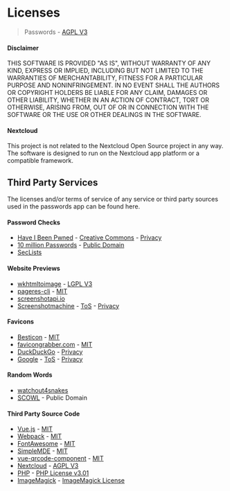 # Licenses
> Passwords - [AGPL V3](LICENSE)

#### Disclaimer
THIS SOFTWARE IS PROVIDED "AS IS", WITHOUT WARRANTY OF ANY KIND, EXPRESS OR IMPLIED, INCLUDING BUT NOT LIMITED TO THE WARRANTIES OF MERCHANTABILITY, FITNESS FOR A PARTICULAR PURPOSE AND NONINFRINGEMENT.
IN NO EVENT SHALL THE AUTHORS OR COPYRIGHT HOLDERS BE LIABLE FOR ANY CLAIM, DAMAGES OR OTHER LIABILITY, WHETHER IN AN ACTION OF CONTRACT, TORT OR OTHERWISE, ARISING FROM, OUT OF OR IN CONNECTION WITH THE SOFTWARE OR THE USE OR OTHER DEALINGS IN THE SOFTWARE.

#### Nextcloud
This project is not related to the Nextcloud Open Source project in any way.
The software is designed to run on the Nextcloud app platform or a compatible framework.

## Third Party Services
The licenses and/or terms of service of any service or third party sources used in the passwords app can be found here.

#### Password Checks
* [Have I Been Pwned](https://haveibeenpwned.com/) - [Creative Commons](https://haveibeenpwned.com/API/v2#License) - [Privacy](https://haveibeenpwned.com/FAQs)
* [10 million Passwords](https://archive.org/details/10MillionPasswords) - [Public Domain](http://creativecommons.org/publicdomain/mark/1.0/)
* [SecLists](https://github.com/danielmiessler/SecLists/tree/master/Passwords)

#### Website Previews
* [wkhtmltoimage](https://wkhtmltopdf.org/) - [LGPL V3](https://github.com/wkhtmltopdf/wkhtmltopdf/blob/master/LICENSE)
* [pageres-cli](https://github.com/sindresorhus/pageres-cli/) - [MIT](https://github.com/sindresorhus/pageres-cli/blob/master/license)
* [screenshotapi.io](https://www.screenshotapi.io/)
* [Screenshotmachine](https://screenshotmachine.com/) - [ToS](https://screenshotmachine.com/termsandconditions.php) - [Privacy](https://screenshotmachine.com/privacypolicy.php)

#### Favicons
* [Besticon](https://github.com/mat/besticon) - [MIT](https://github.com/mat/besticon/blob/master/LICENSE)
* [favicongrabber.com](http://favicongrabber.com/) - [MIT](https://github.com/antongunov/favicongrabber.com/blob/master/LICENSE)
* [DuckDuckGo](https://duckduckgo.com/) - [Privacy](https://duckduckgo.com/privacy)
* [Google](https://www.google.com/) - [ToS](https://www.google.com/intl/en/policies/terms/) - [Privacy](https://www.google.com/intl/en/policies/privacy/)

#### Random Words
* [watchout4snakes](http://watchout4snakes.com/wo4snakes/)
* [SCOWL](http://wordlist.aspell.net/) - Public Domain

#### Third Party Source Code
* [Vue.js](https://vuejs.org/) - [MIT](https://opensource.org/licenses/MIT)
* [Webpack](https://webpack.js.org/) - [MIT](https://webpack.js.org/license)
* [FontAwesome](http://fontawesome.io/) - [MIT](https://opensource.org/licenses/mit-license.html)
* [SimpleMDE](https://simplemde.com/) - [MIT](https://github.com/sparksuite/simplemde-markdown-editor/blob/master/LICENSE)
* [vue-qrcode-component](https://github.com/gerardreches/vue-qrcode-component) - [MIT](https://spdx.org/licenses/MIT.html)
* [Nextcloud](https://nextcloud.com/) - [AGPL V3](https://github.com/nextcloud/server/blob/master/COPYING)
* [PHP](http://php.net) - [PHP License v3.01](http://php.net/license/index.php)
* [ImageMagick](https://www.imagemagick.org/) - [ImageMagick License](https://github.com/ImageMagick/ImageMagick/blob/master/LICENSE)